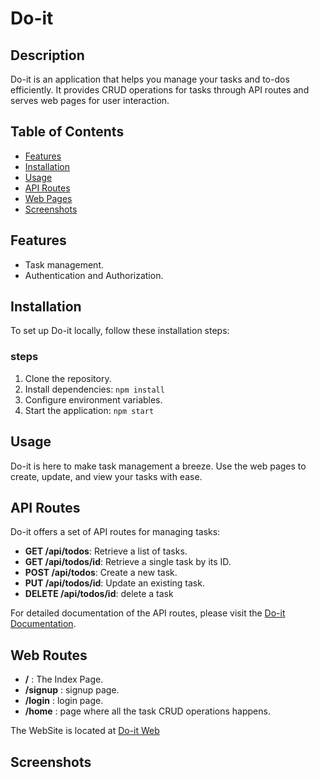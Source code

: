 # Do-it

## Description

Do-it is an application that helps you manage your tasks and to-dos efficiently. It provides CRUD operations for tasks through API routes and serves web pages for user interaction.

## Table of Contents

- [Features](#features)
- [Installation](#installation)
- [Usage](#usage)
- [API Routes](#api-routes)
- [Web Pages](#web-pages)
- [Screenshots](#screenshots)

## Features

- Task management.
- Authentication and Authorization.


## Installation

To set up Do-it locally, follow these installation steps:


###  steps
1. Clone the repository.
2. Install dependencies: `npm install`
3. Configure environment variables.
4. Start the application: `npm start`



## Usage

Do-it is here to make task management a breeze. Use the web pages to create, update, and view your tasks with ease.

## API Routes

Do-it offers a set of API routes for managing tasks:

- **GET /api/todos**: Retrieve a list of tasks.
- **GET /api/todos/id**: Retrieve a single task by its ID.
- **POST /api/todos**: Create a  new task.
- **PUT /api/todos/id**: Update an existing task.
- **DELETE /api/todos/id**: delete a task

For detailed documentation of the API routes, please visit the [Do-it Documentation](https://documenter.getpostman.com/view/23280484/2s9YR9YCRd).



## Web Routes
- **/** : The Index Page.
- **/signup**  : signup page.
- **/login**   : login page.
- **/home**    : page where all the task CRUD operations happens.

The WebSite is located at [Do-it Web](https://do-it-ayx7.onrender.com)

## Screenshots

